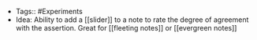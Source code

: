 - Tags:: #Experiments
- Idea: Ability to add a [[slider]] to a note to rate the degree of agreement with the assertion. Great for [[fleeting notes]] or [[evergreen notes]]
